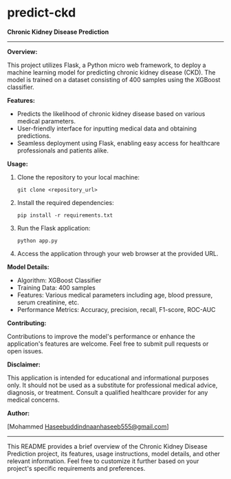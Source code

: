 # predict-ckd

**Chronic Kidney Disease Prediction**

---

**Overview:**

This project utilizes Flask, a Python micro web framework, to deploy a machine learning model for predicting chronic kidney disease (CKD). The model is trained on a dataset consisting of 400 samples using the XGBoost classifier.

**Features:**

- Predicts the likelihood of chronic kidney disease based on various medical parameters.
- User-friendly interface for inputting medical data and obtaining predictions.
- Seamless deployment using Flask, enabling easy access for healthcare professionals and patients alike.

**Usage:**

1. Clone the repository to your local machine:

   ```
   git clone <repository_url>
   ```

2. Install the required dependencies:

   ```
   pip install -r requirements.txt
   ```

3. Run the Flask application:

   ```
   python app.py
   ```

4. Access the application through your web browser at the provided URL.

**Model Details:**

- Algorithm: XGBoost Classifier
- Training Data: 400 samples
- Features: Various medical parameters including age, blood pressure, serum creatinine, etc.
- Performance Metrics: Accuracy, precision, recall, F1-score, ROC-AUC

**Contributing:**

Contributions to improve the model's performance or enhance the application's features are welcome. Feel free to submit pull requests or open issues.

**Disclaimer:**

This application is intended for educational and informational purposes only. It should not be used as a substitute for professional medical advice, diagnosis, or treatment. Consult a qualified healthcare provider for any medical concerns.

**Author:**

[Mohammed Haseebuddindnaanhaseeb555@gmail.com]

---
This README provides a brief overview of the Chronic Kidney Disease Prediction project, its features, usage instructions, model details, and other relevant information. Feel free to customize it further based on your project's specific requirements and preferences.
